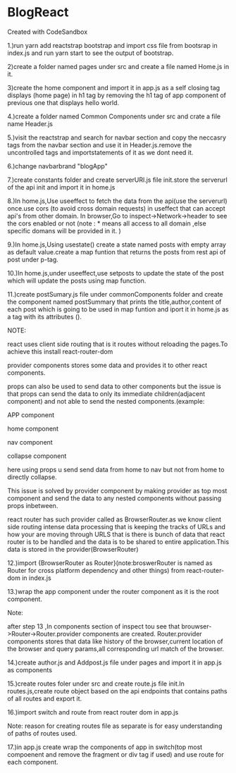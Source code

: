 # BlogReact

Created with CodeSandbox

1.)run yarn add reactstrap bootstrap and import css file from bootsrap in index.js and run yarn start to see the output of bootstrap.

2)create a folder named pages under src and create a file named Home.js in it.

3)create the home component and import it in app.js as a self closing tag displays (home page) in h1 tag by removing the h1 tag of app component of previous one that displays hello world.

4.)create a folder named Common Components under src and crate a file name Header.js

5.)visit the reactstrap and search for navbar section and copy the neccasry tags from the navbar section and use it in Header.js.remove the uncontrolled tags and importstatements of it as we dont need it.

6.)change navbarbrand "blogApp"

7.)create constants folder and create serverURl.js file init.store the serverurl of the api init and import it in home.js

8.)In home.js,Use useeffect to fetch the data from the api(use the serverurl) once.use cors (to avoid cross domain requests) in useffect that can accept api's from other domain. In browser,Go to inspect->Network->header to see the cors enabled or not (note : \* means all access to all domain ,else specific domans will be provided in it. )

9.)In home.js,Using usestate() create a state named posts with empty array as default value.create a map funtion that returns the posts from rest api of post under p-tag.

10.)In home.js,under useeffect,use setposts to update the state of the post which will update the posts using map function.

11.)create postSumary.js file under commonComponents folder and create the component named postSummary that prints the title,author,content of each post which is going to be used in map funtion and iport it in home.js as a tag with its attributes (<PostSummary/>).

NOTE:

react uses client side routing that is it routes without reloading the pages.To achieve this install react-router-dom

provider components stores some data and provides it to other react components.

props can also be used to send data to other components but the issue is that props can send the data to only its immediate children(adjacent component) and not able to send the nested components.(example:

APP component

home component

nav component

collapse component

here using props u send send data from home to nav but not from home to directly collapse.

This issue is solved by provider component by making provider as top most component and send the data to any nested components without passing props inbetween.

react router has such provider called as BrowserRouter.as we know client side routing intense data processing that is keeping the tracks of URLs and how your are moving through URLS that is there is bunch of data that react router is to be handled and the data is to be shared to entire application.This data is stored in the provider(BrowserRouter)

12.)import {BrowserRouter as Router}(note:broswerRouter is named as Router for cross platform dependency and other things) from react-router-dom in index.js

13.)wrap the app component under the router component as it is the root component.

Note:

after step 13 ,In components section of inspect tou see that brouwser->Router->Router.provider components are created. Router.provider components stores that data like history of the browser,current location of the browser and query params,all corresponding url match of the browser.

14.)create author.js and Addpost.js file under pages and import it in app.js as components

15.)create routes foler under src and create route.js file init.In routes.js,create route object based on the api endpoints that contains paths of all routes and export it.

16.)import switch and route from react router dom in app.js

Note:
reason for creating routes file as separate is for easy understanding of paths of routes used.

17.)in app.js create wrap the components of app in switch(top most compoenent and remove the fragment or div tag if used) and use route for each component.
